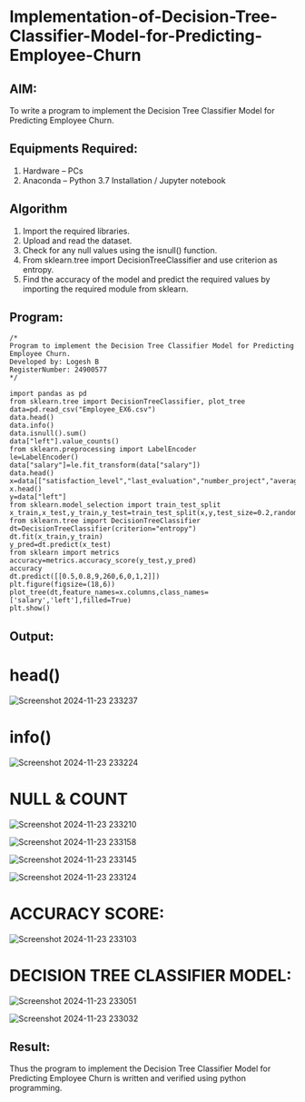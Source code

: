 # Implementation-of-Decision-Tree-Classifier-Model-for-Predicting-Employee-Churn

## AIM:
To write a program to implement the Decision Tree Classifier Model for Predicting Employee Churn.

## Equipments Required:
1. Hardware – PCs
2. Anaconda – Python 3.7 Installation / Jupyter notebook

## Algorithm
1. Import the required libraries.
2. Upload and read the dataset.
3. Check for any null values using the isnull() function.
4. From sklearn.tree import DecisionTreeClassifier and use criterion as entropy.
5. Find the accuracy of the model and predict the required values by importing the required module from sklearn.


## Program:
```
/*
Program to implement the Decision Tree Classifier Model for Predicting Employee Churn.
Developed by: Logesh B
RegisterNumber: 24900577 
*/
```
~~~
import pandas as pd
from sklearn.tree import DecisionTreeClassifier, plot_tree
data=pd.read_csv("Employee_EX6.csv")
data.head()
data.info()
data.isnull().sum()
data["left"].value_counts()
from sklearn.preprocessing import LabelEncoder
le=LabelEncoder()
data["salary"]=le.fit_transform(data["salary"])
data.head()
x=data[["satisfaction_level","last_evaluation","number_project","average_montly_hours","time_spend_company","Work_accident","promotion_last_5years","salary"]]
x.head()
y=data["left"]
from sklearn.model_selection import train_test_split
x_train,x_test,y_train,y_test=train_test_split(x,y,test_size=0.2,random_state=100)
from sklearn.tree import DecisionTreeClassifier
dt=DecisionTreeClassifier(criterion="entropy")
dt.fit(x_train,y_train)
y_pred=dt.predict(x_test)
from sklearn import metrics
accuracy=metrics.accuracy_score(y_test,y_pred)
accuracy
dt.predict([[0.5,0.8,9,260,6,0,1,2]])
plt.figure(figsize=(18,6))
plot_tree(dt,feature_names=x.columns,class_names=['salary','left'],filled=True)
plt.show()
~~~
## Output:
# head()
![Screenshot 2024-11-23 233237](https://github.com/user-attachments/assets/7361c114-3b0c-4dbc-8a84-7f0e90e5d5d8)
# info()
![Screenshot 2024-11-23 233224](https://github.com/user-attachments/assets/85207983-0669-4da8-8042-5e0fefb52f61)
# NULL & COUNT
![Screenshot 2024-11-23 233210](https://github.com/user-attachments/assets/05d2422c-c079-4684-89c5-6620d21cffab)

![Screenshot 2024-11-23 233158](https://github.com/user-attachments/assets/12e98ed3-2564-4c15-bd3e-37c9ffefeeca)

![Screenshot 2024-11-23 233145](https://github.com/user-attachments/assets/08404c56-6024-4ef4-b5bf-32bfb6e2765f)

![Screenshot 2024-11-23 233124](https://github.com/user-attachments/assets/1994abe3-a349-471d-9ebb-76a72411449c)

# ACCURACY SCORE:
![Screenshot 2024-11-23 233103](https://github.com/user-attachments/assets/aaf1bc0b-6f8b-46d4-a26d-fb5a2aa73790)

# DECISION TREE CLASSIFIER MODEL:
![Screenshot 2024-11-23 233051](https://github.com/user-attachments/assets/8363eed1-90f0-4fa4-ba60-55bcdb2b086f)

![Screenshot 2024-11-23 233032](https://github.com/user-attachments/assets/696d07b6-c84b-4612-86a6-4ddda43e8185)


## Result:
Thus the program to implement the  Decision Tree Classifier Model for Predicting Employee Churn is written and verified using python programming.
